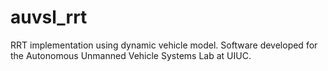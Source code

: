 # auvsl_rrt
RRT implementation using dynamic vehicle model. Software developed for the Autonomous Unmanned Vehicle Systems Lab at UIUC.
